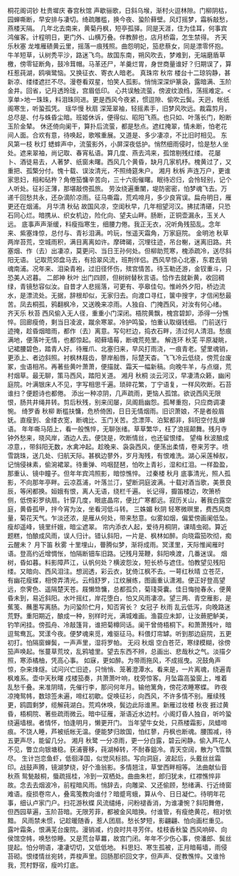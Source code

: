 桐花阁词钞
杜贵墀庆
春宫秋馆
声歇骊歌，日斜乌堠，渐村火逗林隙。门柳阴枯，园蝉嘶断，早安排与凄切。绮疏雕槛，换今夜、蛩阶藓壁。风灯摇梦，霜柝敲愁，燕楼天隔。
几年北去南来，黄菊丹枫，短亭孤驿。同是天涯，住为佳耳，何事宾鸿催客。计程明日，更门外、山横万叠。伴教醉也，店月桥霜，怎生禁得。
齐天乐秋塞
龙堆雁碛黄云里，摇落一痕残照。曲怨明妃，笳悲蔡女，同是漂零怀抱。牛羊短草，认树秃平沙，路迷飞鸟。故国东南，朔风吹去，梦难到，无端磨盾草檄，傍零钲断角，鼓冷茸帽。马革还尸，羊羹烂胃，身世商量谁好？归期误了，算枉惹莼湖，鸥嗔鹭恼。又换征衣、寄衣人暗老。
真珠帘
秋帘
楼台十二琼钩静，甚新凉、缕缕遮拦不尽。漫卷看双星，怕笑人孤影。悄悄深深炉篆袅，露暗满、玉阶金井。回省，记月透玲珑，宫眉低印。
心共误触流萤，傍波纹浪绉，荡摇难定。<享单>地一珠珠，料泪珠同进。更是西风今夜紧，惯逗隙、偷吹云鬓。天迥，帐纸阁寒生，听蛩孤凭。
瑶华慢
秋扇
深笼翠袖，轻摇素手，旧梦风吹远。裁霜剪月，总尽是、付与蛛昏尘暗。班姬休诉，便得似、昭阳飞燕。也只如、叶落长门，盼断玉阶金辇。
休还倚向阑干，算扑后流萤，都是愁点。遮红掩翠，情未断，怕老花间人面。合欢有意，待唤起，歌喉重展。又道是、多少凄凉，不比旧时相见。
东风第一枝
秋灯
蟋蟀声中，流萤影外，小屏深夜低护。悄然细雨侵时，恰是愁人坐处。遮来翠袖，尚记取、春宵私语。算几度、燕去鸿来，孤馆剔残红缕。
花屡卜、酒徒易去，人著梦、纸窗未曙。西风几个黄昏，缺月几家机杼。槐黄过了，又重把、孤檠分付。愧十载、误汝清光，不照绮筵朱户。
湘月
秋柝
声连万户，更谁家思妇，相和砧杵？角倦笳慵辛苦向，三十六街催曙。眠待迟归，会怜轻别，记个人听处。征衫正薄，那堪敲傍孤旅。
劳汝绕遍重闉，堤防密密，怕梦魂飞去。万递千回愁共永，还杂滴阶凉雨。征马嘶霜，荒鸡啼月，多少良宵误。扁舟明日，雁更还在烟浦。
月华清
秋砧
故国风凉，空闺秋早，几年相望河汉。拂拭清碪，只恐石同心烂。暗携从、织女机边，险化向、望夫山畔。肠断，正铜壶漏永，玉关人远。
底事声声渐缓，料瘦指寒生，细腰力倦。我正无衣，况听角残笳乱。念年来、紫塞烽惊，总付与、青衫泪满。吟玩，怅遥天霜角，万家庭院。
金明池
秋草
两岸苔荒，空城雨积，满目离离如许。摩碑碣，沉埋往迹，吊台榭，迷离旧路。共塞烟、作（去）出凄凉，莫更问、当日王孙何处。但柳助荒寒，槐添疏冷，送尽斜阳无语。
记取荒郊盘马去，有拾翠风流，班荆伴侣。西风早惊心北塞，东君去销魂南浦。况年来、泪染青袍，过旧径怀伤，殡宫情苦。待玉勒还游，金钗重斗，只恐美人迟暮。
二郎神
秋叶
出门四顾，但树树替秋言语。恰作去就新黄，收回稠绿，青镜愁容似汝。自昔才人悲摇落，可更有、亭皋佳句。惟岭外夕阳，桥边流水，是漂流处。无据，辞根却似，无家归去。向渡口寻红，箧中搜字，才信闲愁最苦。凤去桐孤，鸦翻枫冷，又送晚来凉雨。人独自、门掩西风，对汝有何心绪。
齐天乐
秋苔
西风偷入无人径，重重小门深闭。梧院黄飘，槐宫碧卸，添得一分憔悴。回廊瘦倚，剩当日凌波，蹴余寒翠。冷护鸣蛩，怕重认取缀钱细。
门前送行迹掩，趁昏烟暗雨，都作（去）离意。写句栏边，捣衣石畔，渍过何人清泪。愁痕满地，便落叶无情，也都惊起。砌藓墙莓，断魂荒苑里。
解连环
秋芜
平原凝眺，记裙腰碧色，踏青人好。待雁爪、北塞归来，早风打雨浇，一痕青老。望里魂销，更添上、者边斜照。衬枫林屐齿，蓼岸船唇，际楚天杳。飞飞冷云低绕，傍荒台废冢，虫语相吊。再著些黄叶萧萧，便描就、霜天一幅新稿。向晚牛羊，与点缀，荒村烟草。最无聊，策马西风，踏阳关道。
湘月
秋桐
淡云河汉，早凄清众籁，幽闲庭院。叶满银床人不见，字写相思千遍。琐碎花繁，丁宁语复，一样风吹断。石苔谁扫？便题诗也都倦。
添出一种凉阴，几声疏雨，更恼人孤馆。欲说西风无限恨，肠共井绳井转。剪后秋残，别来闰屡，凤阁扃幽怨。孤琴重抱，只应商调凄惋。
绮罗香
秋柳
断槛扶慵，危桥倚困，日日无情烟雨。旧识萧娘，不是者般眉妩。直瘦到、金缕衣宽，断魂比、玉门关苦。念漂萍、泊絮都非，斜阳空付乱蝉语。
年年嘶马陌上，看一般憔悴，无聊张绪。草草繁华，枉了浪摇颠舞。残月寺钟外愁来，晓风岸，酒边人去。便饶是，吹断情丝，也还留恨缕。
望梅
秋波酿成凉意，，带斜阳无数，水禽冲起。趁晚来、袅袅西风，便荡出柔情，卷来芳字。喷雪跳珠，送几处、归航天际。甚枫边蓼外，岁月淘残，有恨难洗。湖心采莲棹舣，记悄侵袜素，偷涴裙翠。待重弹、呜咽琵琶，怕吹上青衫，湿和红泪。一样盈盈，那重认、镜中瞳子。但年年宾鸿照影，暗惊憔悴。
过秦楼
秋月
底事清光，照人孤影，不向那年亭畔。云凉荔浦，叶落兰汀，望断洞庭波满。十载对酒当歌，美景良辰，等闲都换。姮娥有恨，离人无语，绕栏千遍。
长记得，擫笛楼边，吹箫桥侧，低傍彩罗纨扇。针穿几度，眼底晶帘，便比广寒都远。寂历关山，著我白露空庭，黄昏孤甲，拌今宵为汝，坐看河低斗转。
三姝媚
秋阴
轻寒微暝里，费西风商量，菊花天气。乍淡还浓，是雁从何处，带来愁意。似雾如烟，偏爱傍画阑低坠。瘦却遥峰，镜里纤娥，暗尘遮翠。
帘内添衣人起，爱待月桐阴，课晴虫砌。算近题糕，怕酿成风雨，误人归计。错认斜阳，一片是、枫林如醉。向晓霜笳吹彻，痴云醒未？
月下笛
秋雾
十里埋山，瞢腾似梦，渐将成雨。冥漾里，天际惟闻雁时语。登高约近增惆怅，怕隔断钿车旧路。记残月笼鞭，斜阳唤渡，几番迷误。
烟树，昏如暮。料影障芦江，认帆何处？横波怨汝，短长桥与遮住。怕教望见残阳缕。又暗向、西风泪注。想润透，彩云衣，犹倚江枫不去。一萼红秋晴
立苍茫，有幽花瘦蝶，相傍弄清光。云绉舒罗，江纹展练，图画重认潇湘。便正好登高望远，奈霁色、遥隔楚天苍。屐懒筇慵，总都孤负，菊琖萸囊。佳日悔抛春永，便黄昏未到，易近斜阳。水叶摇红，岸花堕白，怕又风雨凄凉。望三两、青空雁影，是蕉笺、蘸墨写离肠。为问蛩阶伫月，知否宵长？
女冠子
秋雨
乱云低泻，向晚路迷荒野。重阳期近，酿成一种，别样时光，满城难画。渔蓑应未卸，让汝蕨肥鲈美，钓竿闲挂。傍孤舟、冷敲篷背，谁把菊樽同话。阑干曾倚梧桐下。和萧萧残叶，暗逗鸳鸯瓦。冥漾今夜。便梦魂来觅，难驱征马。料偎灯帘罅。听到那边庭院，五更初打。怕隔窗蝉鬓，一声声里，湿将罗帕。
无闷
秋烟
空白苍茫，寒绿模糊，徐傍笳声唤起。怅蔓草荒坟，乱鸦墟里。望去东西不辨，总画出、悲哉秋之气。淡描夕照，寒添橘柚，凭高心事。
如寐，更如醉。为带雨拖风，不成摇曳。况鼓角声惊，杂来烽燧。试问兴亡旧迹，只悄悄、笼著澄潭水。看来是，一片离魂，绕遍青枫难系。壶中天秋曙
戍楼笳奏，共萧萧叶响，枕旁惊客。月坠霜高蛩窗上，堆着乱愁千叠。来准阴晴，先催行李，那问何年月。输他篱角，傍花浓睡寒蝶。
昨夜凉掩鸳帏，数琼签未遍，啼红初歇。促唤征衫，向西风，不许多情不别。雁续残更，鸥圆剩梦，缆解莼湖白。荒鸡休唤，鬓边此际谁黑。新雁过妆楼
秋夜
捱过黄昏，梧桐院、著些疏雨微云。暗中征雁，渐语近水边村。小阁灯昏人独自，听吟蛩绕遍墙根。者情怀，怕逢明月，懒更开门。
当年望牛女处，只燕楼霜影，凤蜡啼痕。不饶人睡，芦被纸帐无温。便能梦归故国，怕红蓼，丹枫也断魂。腰围减，待五更声尽，能留几分。
湘月
秋鹭
一分凉雨，更一分白露，碧云闲静。偷入芦花人不见，瞥立向银塘稳。获浦罾移，莼湖棹转，不耐春鉏冷。青天空阔，散为飞雪飘尽。
生计岂恋鱼虾，低徊泽国，似觉风标损。写向洞庭，波起后，头戴丝丝霜印。战鼓声腾，镜湖梦绕，好个渔翁影。多情翘注，草堂西畔相等。
法曲献仙音
秋燕
鸳甃敲桐，蜃疏摇桂，冷到一双栖处。曲曲朱栏，郎归犹未，红襟憔悴非故。念去去烟波冷，前程暗风雨。悄辞去，向雕梁、又还偷顾，愁绪满、行近绮窗难语。瘦损卷帘人，叠鸾笺教向谁付？暗蹙弯蛾，算从今、日日凝伫。待明年花事，细认卢家门户。扫花游秋蝶
风流缱绻，问粉褪香消，为谁凄惋？斜阳舞倦，但西园草遍，玉阶苔暗。无限芳菲，都被金风暗换。付谁管，有瘦绝黄花，相对依黯。
风雨禁未惯，记趁暖随香，惹人团扇。愁长梦短，影翩翩、怕向画栏重见。露叶霜条，恨满芜台废院。漫销减，约良时共寻芳伴。桂枝香秋蛩
西风响碎、向侯馆空帏，唤愁惊睡。又是荒台草羃，故宫门闭。年年不少伤心事，傍潘郎、鬓丝提起。怕分明语，凄凄切切，又低低地。
料思妇、寒生孤被，正月暗莓墙，雨侵苔砌。恨缕情丝宛转，弄梭声里。回肠那织回文字，但声声、促教憔悴。又谁怜我，荒村野宿，瘦吟灯底。
